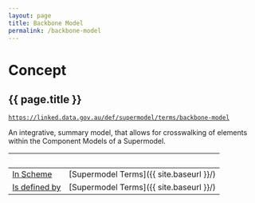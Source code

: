 ```yaml
---
layout: page
title: Backbone Model
permalink: /backbone-model
---
```

# Concept

## {{ page.title }}

[`https://linked.data.gov.au/def/supermodel/terms/backbone-model`](https://linked.data.gov.au/def/supermodel/terms/backbone-model)

An integrative, summary model, that allows for crosswalking of elements within the Component Models of a Supermodel.

&nbsp; | &nbsp; 
--- | ---
[In Scheme](https://www.w3.org/2009/08/skos-reference/skos.html#inScheme) | [Supermodel Terms]({{ site.baseurl }}/)
[Is defined by](https://www.w3.org/TR/rdf-schema/#h4_ch_isdefinedby) | [Supermodel Terms]({{ site.baseurl }}/)
